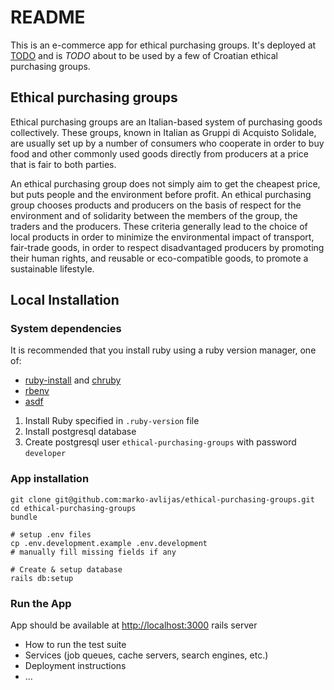 # README

This is an e-commerce app for ethical purchasing groups.
It's deployed at [TODO](insert_link)
and is *TODO* about to be used by a few of Croatian ethical purchasing groups.

## Ethical purchasing groups

Ethical purchasing groups are an Italian-based system of purchasing goods collectively. These groups, known in Italian as Gruppi di Acquisto Solidale, are usually set up by a number of consumers who cooperate in order to buy food and other commonly used goods directly from producers at a price that is fair to both parties.

An ethical purchasing group does not simply aim to get the cheapest price, but puts people and the environment before profit. An ethical purchasing group chooses products and producers on the basis of respect for the environment and of solidarity between the members of the group, the traders and the producers. These criteria generally lead to the choice of local products in order to minimize the environmental impact of transport, fair-trade goods, in order to respect disadvantaged producers by promoting their human rights, and reusable or eco-compatible goods, to promote a sustainable lifestyle.

## Local Installation

### System dependencies

It is recommended that you install ruby using a ruby version manager, one of:
* [ruby-install](https://github.com/postmodern/ruby-install) and [chruby](https://github.com/postmodern/chruby)
* [rbenv](https://github.com/rbenv/rbenv)
* [asdf](https://github.com/asdf-vm/asdf)

1. Install Ruby specified in `.ruby-version` file
2. Install postgresql database
3. Create postgresql user `ethical-purchasing-groups` with password `developer`

### App installation

```
git clone git@github.com:marko-avlijas/ethical-purchasing-groups.git
cd ethical-purchasing-groups
bundle

# setup .env files
cp .env.development.example .env.development
# manually fill missing fields if any

# Create & setup database
rails db:setup
```

### Run the App

App should be available at [http://localhost:3000](http://localhost:3000)
    rails server

* How to run the test suite
* Services (job queues, cache servers, search engines, etc.)
* Deployment instructions
* ...
